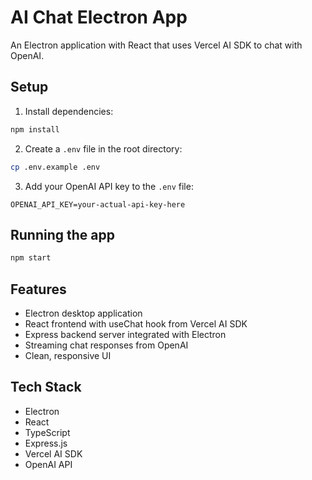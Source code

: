 # AI Chat Electron App

An Electron application with React that uses Vercel AI SDK to chat with OpenAI.

## Setup

1. Install dependencies:
```bash
npm install
```

2. Create a `.env` file in the root directory:
```bash
cp .env.example .env
```

3. Add your OpenAI API key to the `.env` file:
```
OPENAI_API_KEY=your-actual-api-key-here
```

## Running the app

```bash
npm start
```

## Features

- Electron desktop application
- React frontend with useChat hook from Vercel AI SDK
- Express backend server integrated with Electron
- Streaming chat responses from OpenAI
- Clean, responsive UI

## Tech Stack

- Electron
- React
- TypeScript
- Express.js
- Vercel AI SDK
- OpenAI API